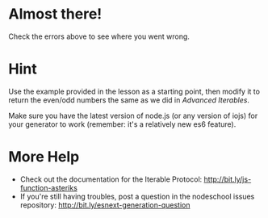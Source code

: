 # Almost there!

Check the errors above to see where you went wrong.

# Hint

Use the example provided in the lesson as a starting point, then modify it to
return the even/odd numbers the same as we did in _Advanced Iterables_.

Make sure you have the latest version of node.js (or any version of iojs) for
your generator to work (remember: it's a relatively new es6 feature).

# More Help

 * Check out the documentation for the Iterable Protocol: http://bit.ly/js-function-asteriks
 * If you're still having troubles, post a question in the nodeschool issues repository: http://bit.ly/esnext-generation-question
